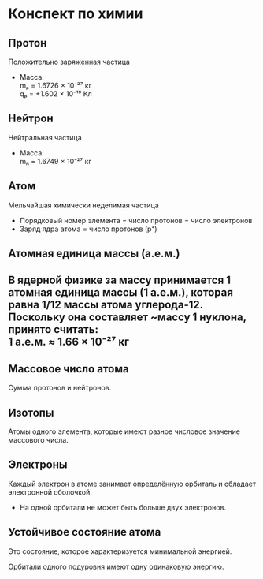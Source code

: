 # Конспект по химии

## Протон
Положительно заряженная частица  

- Масса:  
	mₚ = 1.6726 × 10⁻²⁷ кг  
	qₚ = +1.602 × 10⁻¹⁹ Кл  

## Нейтрон
Нейтральная частица  

- Масса:  
	mₙ = 1.6749 × 10⁻²⁷ кг  

## Атом
Мельчайшая химически неделимая частица  

- Порядковый номер элемента = число протонов = число электронов  
- Заряд ядра атома = число протонов (p⁺)

## Атомная единица массы (а.е.м.)
В ядерной физике за массу принимается 1 атомная единица массы (1 а.е.м.), которая равна 1/12 массы атома углерода-12.  
Поскольку она составляет ~массу 1 нуклона, принято считать:  
1 а.е.м. ≈ 1.66 × 10⁻²⁷ кг
---

## Массовое число атома
Сумма протонов и нейтронов.

## Изотопы
Атомы одного элемента, которые имеют разное числовое значение массового числа.

## Электроны
Каждый электрон в атоме занимает определённую орбиталь и обладает электронной оболочкой.  
- На одной орбитали не может быть больше двух электронов.  

## Устойчивое состояние атома
Это состояние, которое характеризуется минимальной энергией.  

Орбитали одного подуровня имеют одну одинаковую энергию.
